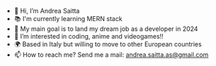 - 👋 Hi, I’m Andrea Saitta
- 📚 I'm currently learning MERN stack
- 🎯 My main goal is to land my dream job as a developer in 2024
- 👀 I’m interested in coding, anime and videogames!!
- 🌍 Based in Italy but willing to move to other European countries
- 📫 How to reach me? Send me a mail: andrea.saitta.as@gmail.com
